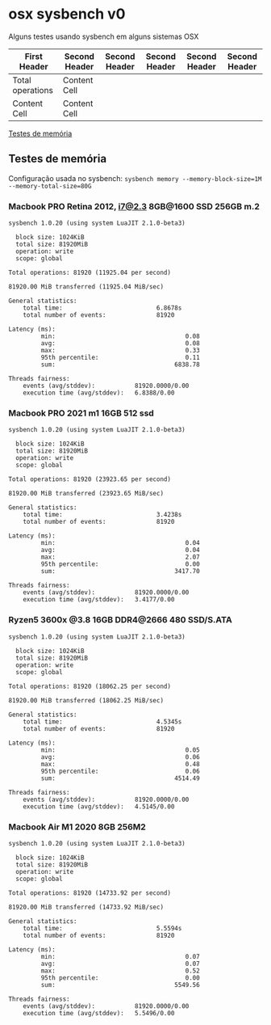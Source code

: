 # osx sysbench v0

Alguns testes usando sysbench em alguns sistemas OSX

| First Header  | Second Header | Second Header | Second Header | Second Header | Second Header |
| ------------- | ------------- | ------------- | ------------- | ------------- | ------------- |
| Total operations  | Content Cell  | 
| Content Cell  | Content Cell  |




[Testes de memória](https://github.com/jujubetsz/osx/blob/main/README.md#testes-de-mem%C3%B3ria)

## Testes de memória

Configuração usada no sysbench:
```sysbench memory --memory-block-size=1M --memory-total-size=80G```


### Macbook PRO Retina 2012, i7@2.3 8GB@1600 SSD 256GB m.2

```
sysbench 1.0.20 (using system LuaJIT 2.1.0-beta3)

  block size: 1024KiB
  total size: 81920MiB
  operation: write
  scope: global

Total operations: 81920 (11925.04 per second)

81920.00 MiB transferred (11925.04 MiB/sec)

General statistics:
    total time:                          6.8678s
    total number of events:              81920

Latency (ms):
         min:                                    0.08
         avg:                                    0.08
         max:                                    0.33
         95th percentile:                        0.11
         sum:                                 6838.78

Threads fairness:
    events (avg/stddev):           81920.0000/0.00
    execution time (avg/stddev):   6.8388/0.00
```

### Macbook PRO 2021 m1 16GB 512 ssd

```
sysbench 1.0.20 (using system LuaJIT 2.1.0-beta3)

  block size: 1024KiB
  total size: 81920MiB
  operation: write
  scope: global

Total operations: 81920 (23923.65 per second)

81920.00 MiB transferred (23923.65 MiB/sec)

General statistics:
    total time:                          3.4238s
    total number of events:              81920

Latency (ms):
         min:                                    0.04
         avg:                                    0.04
         max:                                    2.07
         95th percentile:                        0.00
         sum:                                 3417.70

Threads fairness:
    events (avg/stddev):           81920.0000/0.00
    execution time (avg/stddev):   3.4177/0.00
```

### Ryzen5 3600x @3.8 16GB DDR4@2666 480 SSD/S.ATA

```
sysbench 1.0.20 (using system LuaJIT 2.1.0-beta3)

  block size: 1024KiB
  total size: 81920MiB
  operation: write
  scope: global

Total operations: 81920 (18062.25 per second)

81920.00 MiB transferred (18062.25 MiB/sec)

General statistics:
    total time:                          4.5345s
    total number of events:              81920

Latency (ms):
         min:                                    0.05
         avg:                                    0.06
         max:                                    0.48
         95th percentile:                        0.06
         sum:                                 4514.49

Threads fairness:
    events (avg/stddev):           81920.0000/0.00
    execution time (avg/stddev):   4.5145/0.00
```

### Macbook Air M1 2020 8GB 256M2

```
sysbench 1.0.20 (using system LuaJIT 2.1.0-beta3)

  block size: 1024KiB
  total size: 81920MiB
  operation: write
  scope: global

Total operations: 81920 (14733.92 per second)

81920.00 MiB transferred (14733.92 MiB/sec)

General statistics:
    total time:                          5.5594s
    total number of events:              81920

Latency (ms):
         min:                                    0.07
         avg:                                    0.07
         max:                                    0.52
         95th percentile:                        0.00
         sum:                                 5549.56

Threads fairness:
    events (avg/stddev):           81920.0000/0.00
    execution time (avg/stddev):   5.5496/0.00
```
